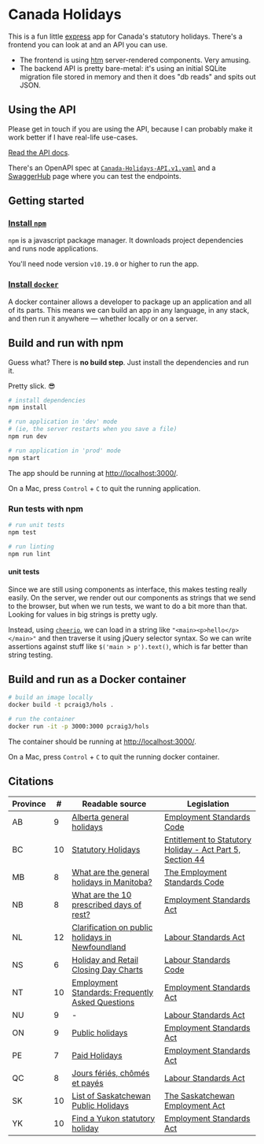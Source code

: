 # Canada Holidays

This is a fun little [express](https://expressjs.com/) app for Canada's statutory holidays. There's a frontend you can look at and an API you can use.

- The frontend is using [htm](https://github.com/developit/htm) server-rendered components. Very amusing.
- The backend API is pretty bare-metal: it's using an initial SQLite migration file stored in memory and then it does "db reads" and spits out JSON.

## Using the API

Please get in touch if you are using the API, because I can probably make it work better if I have real-life use-cases.

[Read the API docs](https://github.com/pcraig3/hols/blob/master/API.md).

There's an OpenAPI spec at [`Canada-Holidays-API.v1.yaml`](https://github.com/pcraig3/hols/blob/master/reference/Canada-Holidays-API.v1.yaml) and a <a href="https://app.swaggerhub.com/apis/pcraig3/canada-holidays/" target="_blank">SwaggerHub</a> page where you can test the endpoints.

## Getting started

### [Install `npm`](https://www.npmjs.com/get-npm)

`npm` is a javascript package manager. It downloads project dependencies and runs node applications.

You'll need node version `v10.19.0` or higher to run the app.

### [Install `docker`](https://docs.docker.com/install/)

A docker container allows a developer to package up an application and all of its parts. This means we can build an app in any language, in any stack, and then run it anywhere — whether locally or on a server.

## Build and run with npm

Guess what? There is **no build step**. Just install the dependencies and run it.

Pretty slick. 😎

```bash
# install dependencies
npm install

# run application in 'dev' mode
# (ie, the server restarts when you save a file)
npm run dev

# run application in 'prod' mode
npm start
```

The app should be running at [http://localhost:3000/](http://localhost:3000/).

On a Mac, press `Control` + `C` to quit the running application.

### Run tests with npm

```bash
# run unit tests
npm test

# run linting
npm run lint
```

#### unit tests

Since we are still using components as interface, this makes testing really easily. On the server, we render out our components as strings that we send to the browser, but when we run tests, we want to do a bit more than that. Looking for values in big strings is pretty ugly.

Instead, using [`cheerio`](https://cheerio.js.org/), we can load in a string like `"<main><p>hello</p></main>"` and then traverse it using jQuery selector syntax. So we can write assertions against stuff like `$('main > p').text()`, which is far better than string testing.

## Build and run as a Docker container

```bash
# build an image locally
docker build -t pcraig3/hols .

# run the container
docker run -it -p 3000:3000 pcraig3/hols
```

The container should be running at [http://localhost:3000/](http://localhost:3000/).

On a Mac, press `Control` + `C` to quit the running docker container.

## Citations

| Province | #   | Readable source                                                                                                                                                                                         | Legislation                                                                                                                                                                                                           |
| -------- | --- | ------------------------------------------------------------------------------------------------------------------------------------------------------------------------------------------------------- | --------------------------------------------------------------------------------------------------------------------------------------------------------------------------------------------------------------------- |
| AB       | 9   | [Alberta general holidays](https://www.alberta.ca/alberta-general-holidays.aspx)                                                                                                                        | [Employment Standards Code](https://www.canlii.org/en/ab/laws/stat/rsa-2000-c-e-9/latest/rsa-2000-c-e-9.html#sec25)                                                                                                   |
| BC       | 10  | [Statutory Holidays](https://www2.gov.bc.ca/gov/content/employment-business/employment-standards-advice/employment-standards/statutory-holidays)                                                        | [Entitlement to Statutory Holiday - Act Part 5, Section 44](https://www2.gov.bc.ca/gov/content/employment-business/employment-standards-advice/employment-standards/forms-resources/igm/esa-part-5-section-44#policy) |
| MB       | 8   | [What are the general holidays in Manitoba?](https://www.gov.mb.ca/labour/standards/doc,gen-holidays-after-april-30-07,factsheet.html#q12)                                                              | [The Employment Standards Code](https://web2.gov.mb.ca/laws/statutes/ccsm/e110e.php#21)                                                                                                                               |
| NB       | 8   | [What are the 10 prescribed days of rest?](https://www2.gnb.ca/content/gnb/en/departments/elg/local_government/content/governance/content/days_of_rest_act/faq.html#2)                                  | [Employment Standards Act](http://laws.gnb.ca/en/ShowPdf/cs/E-7.2.pdf)                                                                                                                                                |
| NL       | 12  | [Clarification on public holidays in Newfoundland](https://gist.github.com/pcraig3/81dff348ddf52777c9f918c3032531bd)                                                                                    | [Labour Standards Act](https://assembly.nl.ca/legislation/sr/statutes/l02.htm#14_)                                                                                                                                    |
| NS       | 6   | [Holiday and Retail Closing Day Charts](https://novascotia.ca/lae/employmentrights/holidaychart.asp)                                                                                                    | [Labour Standards Code](https://novascotia.ca/lae/employmentrights/holidaychart.asp)                                                                                                                                  |
| NT       | 10  | [Employment Standards: Frequently Asked Questions](https://www.ece.gov.nt.ca/en/services/employment-standards/frequently-asked-questions)                                                               | [Employment Standards Act](https://www.justice.gov.nt.ca/en/files/legislation/employment-standards/employment-standards.a.pdf)                                                                                        |
| NU       | 9   | -                                                                                                                                                                                                       | [Labour Standards Act](http://nu-lsco.ca/faq-s?tmpl=component&faqid=11)                                                                                                                                               |
| ON       | 9   | [Public holidays](https://www.ontario.ca/document/your-guide-employment-standards-act-0/public-holidays)                                                                                                | [Employment Standards Act](https://www.ontario.ca/laws/statute/00e41#BK0)                                                                                                                                             |
| PE       | 7   | [Paid Holidays](https://www.princeedwardisland.ca/en/information/economic-growth-tourism-and-culture/paid-holidays)                                                                                     | [Employment Standards Act](https://www.princeedwardisland.ca/sites/default/files/legislation/E-06-2-Employment%20Standards%20Act.pdf)                                                                                 |
| QC       | 8   | [Jours fériés, chômés et payés](https://www2.gouv.qc.ca/entreprises/portail/quebec/ressourcesh?lang=fr&g=ressourcesh&sg=personnel&t=o&e=2318829344:3908165687)                                          | [Labour Standards Act](https://www.cnt.gouv.qc.ca/en/leaves-and-absences/statutory-holidays/labour-standards/section-60/index.html)                                                                                   |
| SK       | 10  | [List of Saskatchewan Public Holidays](https://www.saskatchewan.ca/business/employment-standards/vacations-holidays-leaves-and-absences/public-statutory-holidays/list-of-saskatchewan-public-holidays) | [The Saskatchewan Employment Act](https://publications.saskatchewan.ca/#/products/70351)                                                                                                                              |
| YK       | 10  | [Find a Yukon statutory holiday](https://yukon.ca/en/doing-business/employer-responsibilities/find-yukon-statutory-holiday)                                                                             | [Employment Standards Act](http://www.gov.yk.ca/legislation/acts/emst_c.pdf)                                                                                                                                          |
